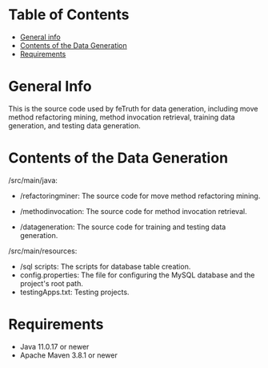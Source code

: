 # Table of Contents

- [General info](#general-info)
- [Contents of the Data Generation](#contents-of-the-data-generation)
- [Requirements](#requirements)

# General Info

This is the source code used by feTruth for data generation, including move method refactoring mining, method invocation retrieval, training data generation, and testing data generation.

# Contents of the Data Generation

/src/main/java:

- /refactoringminer: The source code for move method refactoring mining.

- /methodinvocation: The source code for method invocation retrieval.

- /datageneration: The source code for training and testing data generation.

/src/main/resources:

- /sql scripts: The scripts for database table creation.
- config.properties: The file for configuring the MySQL database and the project's root path.
- testingApps.txt: Testing projects.

# Requirements

- Java 11.0.17 or newer
- Apache Maven 3.8.1 or newer
